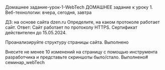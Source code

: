 Домашнее задание-урок-1-WebTech
ДОМАШНЕЕ задание к уроку 1. Веб-технологии: вчера, сегодня, завтра

ДЗ: на основе сайта dzen.ru
Определите, на каком протоколе работает сайт.
Ответ: Сайт работает по протоколу HTTPS. Сертификат действителен до 15.05.2024.

Проанализируйте структуру страницы сайта.
Выполнено

Внесите не менее 10 изменений на страницу с помощью инструмента разработчика и представьте скриншоты было/стало.
Выполнено# семинар_webTech


